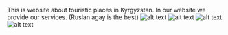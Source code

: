 This is website about touristic places in Kyrgyzstan. In our website we provide our services. (Ruslan agay is the best)
![alt text](screenshots/ab.png)
![alt text](screenshots/ac.png)
![alt text](screenshots/ad.png)
![alt text](screenshots/ae.png)
